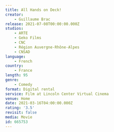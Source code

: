 ```yaml
---
title: All Hands on Deck!
creator:
    - Guillaume Brac
release: 2021-07-08T00:00:00.000Z
studios:
    - ARTE
    - Geko Films
    - CNC
    - Région Auvergne-Rhône-Alpes
    - CNSAD
language:
    - French
country:
    - France
length: 95
genre:
    - Comedy
format: Digital rental
service: Film at Lincoln Center Virtual Cinema
venue: Home
date: 2021-03-16T04:00:00.000Z
rating: '3.5'
revisit: false
media: Movie
id: 665753
---
```



